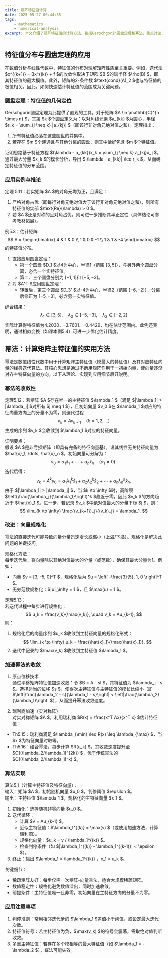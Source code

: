 ```yaml
---
title: 矩阵特征值计算
date: 2025-05-27 00:44:35
tags:
    - mathematics
    - numerical-analysis
excerpt: 本文介绍了矩阵特征值的计算方法，包括Gerschgorin圆盘定理和幂法，重点讨论了特征值分布的几何定位及其在数值分析中的应用。
---
```

## 特征值分布与圆盘定理的应用

在数值分析与线性代数中，特征值的分布对理解矩阵性质至关重要。例如，迭代法 $x^{(k+1)} = Bx^{(k)} + f $的收敛性取决于矩阵 $B $的谱半径 $\rho(B) $，即其特征值的最大模值。此外，矩阵的2-条件数 $\text{cond}(A)_2 $也与特征值的极值相关。因此，如何快速估计特征值的范围成为关键问题。

### 圆盘定理：特征值的几何定位  
Gerschgorin圆盘定理为此提供了直观的工具。对于矩阵 $A \in \mathbb{C}^{n \times n} $，其第 $k $个圆盘定义为：以对角线元素 $a_{kk} $为圆心，半径 $r_k = \sum_{j \neq k} |a_{kj}| $（即该行非对角元绝对值之和）。定理指出：  
1. 所有特征值必落在这些圆盘的并集中。  
2. 若存在 $m $个连通且与其他分离的圆盘，则其中恰好包含 $m $个特征值。  

证明思路基于特征方程 $(\lambda - a_{kk})x_k = \sum_{j \neq k} a_{kj}x_j $，通过最大分量 $x_k $的模长分析，导出 $|\lambda - a_{kk}| \leq r_k $，从而确定特征值的分布范围。

### 应用实例与推论  
定理 5.11：若实矩阵 $A $的对角元均为正，且满足：  
1. 严格对角占优（即每行对角元绝对值大于该行非对角元绝对值之和），则所有特征值的实部 $\text{Re}(\lambda) > 0 $。  
2. 若 $A $还是对称的且对角占优，则可进一步推断其半正定性（具体结论可参考教材拓展）。  

例5.3：估计矩阵  
$$
A = \begin{bmatrix}
4 & 1 & 0 \\
1 & 0 & -1 \\
1 & 1 & -4
\end{bmatrix}
$$ 
的特征值分布。  
1. 直接应用圆盘定理：  
   - 第一个圆盘 $D_1 $以4为中心，半径1（范围 $[3,5]$），与另外两个圆盘分离，必含一个实特征值。  
   - 第二、三个圆盘分别为 $[-1,1]$和 $[-5,-3]$。  
2. 对 $A^T $应用圆盘定理：  
   - 转置后，第三个圆盘 $D_3' $以-4为中心，半径2（范围 $[-6,-2]$），分离后修正为 $[-5,-3]$，必含另一实特征值。  

综合结果：  
$$
\lambda_1 \in [3,5], \quad \lambda_3 \in [-5,-3], \quad \lambda_2 \in [-2,2]
$$ 
实际计算得特征值为4.2030、-3.7601、-0.4429，均在估计范围内。此例还表明，通过相似变换（如课本例5.4）可进一步优化估计精度。


## 幂法：计算矩阵主特征值的实用方法

幂法是数值线性代数中用于计算矩阵主特征值（模最大的特征值）及其对应特征向量的经典迭代算法。其核心思想是通过不断用矩阵作用于一初始向量，使向量逐渐对齐主特征向量的方向。以下从理论、实现到应用细节展开说明。


### 幂法的收敛性
定理5.12：若矩阵 $A $存在唯一的主特征值 $\lambda_1 $（满足 $|\lambda_1| > |\lambda_j| $对所有 $j \neq 1 $），且初始向量 $v_0 $在 $\lambda_1 $对应的特征向量方向上的分量不为零，则迭代过程  
$$
v_k = Av_{k-1} \quad (k=1,2,\dots)
$$
生成的序列 $v_k $会收敛到 $\lambda_1 $对应的特征向量。

证明要点：  
假设 $A $是非亏损矩阵（即具有完备的特征向量基），设其线性无关特征向量为 $\hat{x}_1, \dots, \hat{x}_n $，初始向量可分解为：  
$$
v_0 = \alpha_1 \hat{x}_1 + \cdots + \alpha_n \hat{x}_n \quad (\alpha_1 \neq 0).
$$
迭代后得：  
$$
v_k = A^k v_0 = \alpha_1 \lambda_1^k \hat{x}_1 + \alpha_2 \lambda_2^k \hat{x}_2 + \cdots + \alpha_n \lambda_n^k \hat{x}_n.
$$
由于 $|\lambda_1| > |\lambda_j| $，当 $k \to \infty $时，高阶项 $\left(\frac{\lambda_j}{\lambda_1}\right)^k $趋近于零，因此 $v_k $的方向趋近于 $\hat{x}_1 $。进一步，若记录 $v_k $中绝对值最大的分量下标 $j $，则：  
$$
\lim_{k \to \infty} \frac{(v_{k+1})_j}{(v_k)_j} = \lambda_1.
$$


### 改进：向量规格化
幂法的直接迭代可能导致向量分量迅速增长或缩小（上溢/下溢）。规格化是解决此问题的关键技巧。

规格化方法：  
每步迭代后，将向量除以其绝对值最大的分量（或范数），确保其最大分量为1。例如：  
- 向量 $v = [3, -5, 0]^T $，规格化后为 $u = \left[ -\frac{3}{5}, 1, 0 \right]^T $。  
- 无穷范数规格化：$\|u\|_\infty = 1 $，且 $\max(u) = 1 $。

定理5.13：  
若迭代过程中每步进行规格化：  
$$
u_k = \frac{v_k}{\max(v_k)}, \quad v_k = Au_{k-1},
$$
则：  
1. 规格化后的向量序列 $u_k $收敛到主特征向量的规格化形式：  
   $$
   \lim_{k \to \infty} u_k = \frac{\hat{x}_1}{\max(\hat{x}_1)}.
   $$
2. 迭代中记录的 $\max(v_k) $收敛到主特征值 $\lambda_1 $。

### 加速幂法的收敛  
1. 原点位移技术  
通过平移矩阵特征值加速收敛：令 $B = A - sI $，其特征值为 $\lambda_i - s $。选择适当的位移 $s $，使得次主特征值与主特征值的模长比缩小（即 $\left|\frac{\lambda_2 - s}{\lambda_1 - s}\right| < \left|\frac{\lambda_2}{\lambda_1}\right| $），从而提升幂法收敛速度。  

2. 瑞利商加速（实对称阵）  
对实对称矩阵 $A $，利用瑞利商 $R(x) = \frac{x^T Ax}{x^T x} $估计特征值：  
- Th5.15：瑞利商满足 $\lambda_{\min} \leq R(x) \leq \lambda_{\max} $，当 $x $为特征向量时取等。  
- Th5.16：结合幂法，每步计算 $R(u_k) $，其收敛速度提升至 $O((\lambda_2/\lambda_1)^{2k}) $，优于传统幂法的 $O((\lambda_2/\lambda_1)^k) $。


### 算法实现
算法5.1（计算主特征值及特征向量）：  
输入：矩阵 $A $，初始随机向量 $u_0 $，判停阈值 $\epsilon $。  
输出：主特征值 $\lambda_1 $，规格化的主特征向量 $x_1 $。  

1. 初始化：选择随机非零向量 $u_0 $。  
2. 迭代循环：  
   - 计算 $v = Au_{k-1} $。  
   - 近似主特征值：$\lambda_1^{(k)} = \max(v) $（或使用加速方法，计算瑞利商）。  
   - 规格化向量：$u_k = v / \lambda_1^{(k)} $。  
   - 检查判停条件（如 $|\lambda_1^{(k)} - \lambda_1^{(k-1)}| < \epsilon $）。  
3. 终止：输出 $\lambda_1 = \lambda_1^{(k)} $，$x_1 = u_k $。  

关键细节：  
- 稀疏矩阵友好：每步仅需一次矩阵-向量乘法，适合大规模稀疏矩阵。  
- 数值稳定性：规格化避免数值溢出，同时加速收敛。  
- 前提条件：主特征值唯一且非零，初始向量在主特征方向的分量不为零。  


### 应用注意事项
1. 判停准则：常用相邻迭代步的 $\lambda_1 $差值小于阈值，或设定最大迭代次数。  
2. 特征值符号：若主特征值为负，$\max(v_k) $的符号会震荡，需取绝对值判断收敛。  
3. 多重主特征值：若存在多个模相等的最大特征值（如 $\lambda_1 = -\lambda_2 $），幂法可能失效。  

